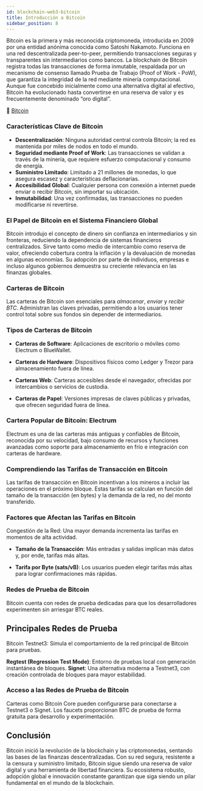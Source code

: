 ```yaml
---
id: blockchain-web3-bitcoin
title: Introducción a Bitcoin
sidebar_position: 8
---
```




Bitcoin es la primera y más reconocida criptomoneda, introducida en 2009 por una entidad anónima conocida como Satoshi Nakamoto. Funciona en una red descentralizada peer-to-peer, permitiendo transacciones seguras y transparentes sin intermediarios como bancos. La blockchain de Bitcoin registra todas las transacciones de forma inmutable, respaldada por un mecanismo de consenso llamado Prueba de Trabajo (Proof of Work - PoW), que garantiza la integridad de la red mediante minería computacional.
Aunque fue concebido inicialmente como una alternativa digital al efectivo, Bitcoin ha evolucionado hasta convertirse en una reserva de valor y es frecuentemente denominado “oro digital”.

🔗 [Bitcoin](https://bitcoin.org/en/)

### Características Clave de Bitcoin

* **Descentralización**: Ninguna autoridad central controla Bitcoin; la red es mantenida por miles de nodos en todo el mundo.
* **Seguridad mediante Proof of Work**: Las transacciones se validan a través de la minería, que requiere esfuerzo computacional y consumo de energía.
* **Suministro Limitado**: Limitado a 21 millones de monedas, lo que asegura escasez y características deflacionarias.
* **Accesibilidad Global**: Cualquier persona con conexión a internet puede enviar o recibir Bitcoin, sin importar su ubicación.
* **Inmutabilidad**: Una vez confirmadas, las transacciones no pueden modificarse ni revertirse.

### El Papel de Bitcoin en el Sistema Financiero Global

Bitcoin introdujo el concepto de dinero sin confianza en intermediarios y sin fronteras, reduciendo la dependencia de sistemas financieros centralizados. Sirve tanto como medio de intercambio como reserva de valor, ofreciendo cobertura contra la inflación y la devaluación de monedas en algunas economías.
Su adopción por parte de individuos, empresas e incluso algunos gobiernos demuestra su creciente relevancia en las finanzas globales.

### Carteras de Bitcoin
Las carteras de Bitcoin son esenciales para *almacenar*, *enviar* y *recibir BTC*. Administran las claves privadas, permitiendo a los usuarios tener control total sobre sus fondos sin depender de intermediarios.

### Tipos de Carteras de Bitcoin
* **Carteras de Software**: Aplicaciones de escritorio o móviles como Electrum o BlueWallet.

* **Carteras de Hardware**: Dispositivos físicos como Ledger y Trezor para almacenamiento fuera de línea.

* **Carteras Web**: Carteras accesibles desde el navegador, ofrecidas por intercambios o servicios de custodia.

* **Carteras de Papel**: Versiones impresas de claves públicas y privadas, que ofrecen seguridad fuera de línea.

### Cartera Popular de Bitcoin: Electrum
Electrum es una de las carteras más antiguas y confiables de Bitcoin, reconocida por su velocidad, bajo consumo de recursos y funciones avanzadas como soporte para almacenamiento en frío e integración con carteras de hardware.

### Comprendiendo las Tarifas de Transacción en Bitcoin
Las tarifas de transacción en Bitcoin incentivan a los mineros a incluir las operaciones en el próximo bloque. Estas tarifas se calculan en función del tamaño de la transacción (en bytes) y la demanda de la red, no del monto transferido.

### Factores que Afectan las Tarifas en Bitcoin
Congestión de la Red: Una mayor demanda incrementa las tarifas en momentos de alta actividad.

* **Tamaño de la Transacción**: Más entradas y salidas implican más datos y, por ende, tarifas más altas.

* **Tarifa por Byte (sats/vB)**: Los usuarios pueden elegir tarifas más altas para lograr confirmaciones más rápidas.

### Redes de Prueba de Bitcoin
Bitcoin cuenta con redes de prueba dedicadas para que los desarrolladores experimenten sin arriesgar BTC reales.

## Principales Redes de Prueba
Bitcoin Testnet3: Simula el comportamiento de la red principal de Bitcoin para pruebas.

**Regtest (Regression Test Mode)**: Entorno de pruebas local con generación instantánea de bloques.
**Signet**: Una alternativa moderna a Testnet3, con creación controlada de bloques para mayor estabilidad.

### Acceso a las Redes de Prueba de Bitcoin
Carteras como Bitcoin Core pueden configurarse para conectarse a Testnet3 o Signet. Los faucets proporcionan BTC de prueba de forma gratuita para desarrollo y experimentación.

## Conclusión
Bitcoin inició la revolución de la blockchain y las criptomonedas, sentando las bases de las finanzas descentralizadas. Con su red segura, resistente a la censura y suministro limitado, Bitcoin sigue siendo una reserva de valor digital y una herramienta de libertad financiera. Su ecosistema robusto, adopción global e innovación constante garantizan que siga siendo un pilar fundamental en el mundo de la blockchain.